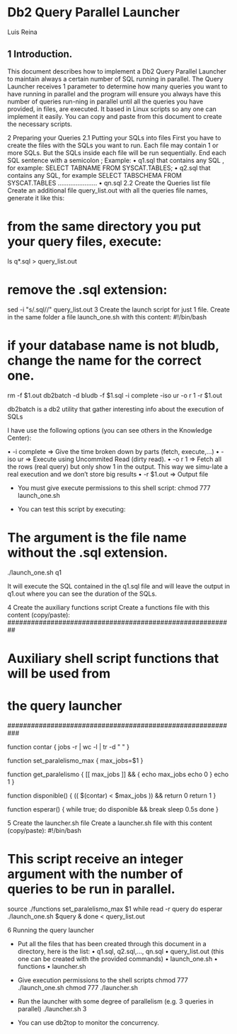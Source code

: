# Db2 Query Parallel Launcher
Luis Reina 


 
## 1	Introduction.

This document describes how to implement a Db2 Query Parallel Launcher to maintain always a certain number of SQL running in parallel.
The Query Launcher receives 1 parameter to determine how many queries you want to have running in parallel and the program will ensure you always have this number of queries run-ning in parallel until all the queries you have provided, in files, are executed.
It based in Linux scripts so any one can implement it easily. You can copy and paste from this document to create the necessary scripts.

2	Preparing your Queries
2.1	Putting your SQLs into files
First you have to create the files with the SQLs you want to run. 
Each file may contain 1 or more SQLs. But the SQLs inside each file will be run sequentially.
End each SQL sentence with a semicolon ;
Example:
•	q1.sql   that  contains any SQL , for example:
SELECT TABNAME FROM SYSCAT.TABLES;
•	q2.sql that  contains any SQL, for example
 SELECT TABSCHEMA FROM SYSCAT.TABLES
………………….
•	qn.sql
2.2	Create the Queries list file
Create an additional file query_list.out with all the queries file names, generate it like this:
# from the same directory you put your query files, execute:
ls q*.sql > query_list.out

# remove the .sql extension:
sed -i "s/.sql//" query_list.out
3	Create the launch script for just 1 file.
Create in the same folder a file launch_one.sh with this content:
#!/bin/bash
# if your database name is not bludb, change the name for the correct one.
rm -f $1.out
db2batch -d bludb -f $1.sql -i complete -iso ur -o r 1 -r $1.out

db2batch is a db2 utility that gather interesting info about the execution of SQLs

I have use the following options (you can see others in the Knowledge Center):

•	-i complete => Give the time broken down by parts  (fetch, execute,...)
•	-iso ur => Execute using Uncommited Read (dirty read).
•	-o r 1 => Fetch all the rows (real query) but only show 1 in the output. This way we simu-late a real execution and we don’t store big results
•	-r $1.out   => Output file


-	You must give execute permissions to this shell script:
chmod 777 launch_one.sh

-	You can test this script by executing:

# The argument is the file name without the .sql extension.
./launch_one.sh  q1

It will execute the SQL contained in the q1.sql file and will leave the output in q1.out where you can see the duration of the SQLs.

4	Create the auxiliary functions script
Create a functions file with this content   (copy/paste):
##########################################################
# Auxiliary shell script functions that will be used from
#  the query launcher
###########################################################

function contar {
   jobs -r | wc -l | tr -d " "
}

function set_paralelismo_max {
 max_jobs=$1
}

function get_paralelismo {
   [[ max_jobs ]] && {
      echo max_jobs
      echo 0
   }
   echo 1
}

function disponible() {
   (( $(contar) < $max_jobs )) && return 0
   return 1
}

function esperar() {
   while true; 
    do
      disponible && break
      sleep 0.5s
   done
}

5	Create the launcher.sh file
Create a launcher.sh file with this content  (copy/paste):
#!/bin/bash
# This script receive an integer argument with the number of queries to be run in parallel.
source ./functions
set_paralelismo_max $1
while read -r query
do
   esperar
   ./launch_one.sh $query &
done < query_list.out

6	Running the query launcher
-	Put all the files that has been created through this document in a directory, here is the list:
•	q1.sql, q2.sql,…, qn.sql
•	query_list.out (this one can be created with the provided commands)
•	launch_one.sh
•	functions
•	launcher.sh

-	Give execution permissions to the shell scripts
chmod 777 ./launch_one.sh
chmod 777 ./launcher.sh

-	Run the launcher with some degree of parallelism (e.g. 3 queries in parallel)
      ./launcher.sh   3

-	You can use db2top to monitor the concurrency.
